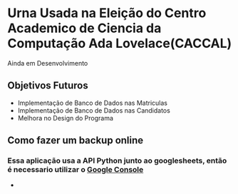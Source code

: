 # Urna Usada na Eleição do Centro Academico de Ciencia da Computação Ada Lovelace(CACCAL)
<p>Ainda em Desenvolvimento</p>
<h2>Objetivos Futuros</h2>
<ul>
  <li>Implementação de Banco de Dados nas Matriculas</li>
  <li>Implementação de Banco de Dados nas Candidatos</li>
  <li>Melhora no Design do Programa</li>
</ul>
<h2>Como fazer um backup online</h2>
<h3>Essa aplicação usa a API Python junto ao googlesheets, então é necessario utilizar o <a href="console.cloud.google.com">Google Console</a></h3>
<ul>
  <li></li>
</ul>

